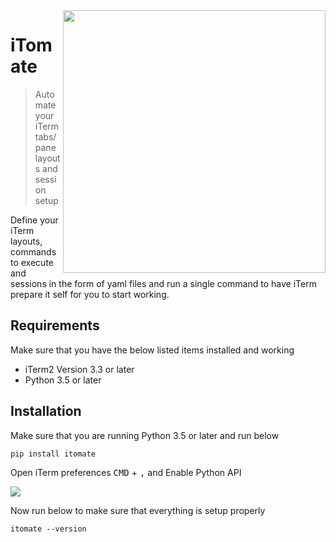 <img width="420px" align="right" src="https://i.imgur.com/xHH6Ffr.png" />

# iTomate
> Automate your iTerm tabs/pane layouts and session setup

Define your iTerm layouts, commands to execute and sessions in the form of yaml files and run a single command to have iTerm prepare it self for you to start working.

## Requirements
Make sure that you have the below listed items installed and working
* iTerm2 Version 3.3 or later
* Python 3.5 or later

## Installation

Make sure that you are running Python 3.5 or later and run below

```shell
pip install itomate
```
Open iTerm preferences <kbd>CMD</kbd> + <kbd>,</kbd> and Enable Python API

![](https://i.imgur.com/FfRDIo5.png)

Now run below to make sure that everything is setup properly

```shell
itomate --version
```
